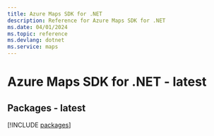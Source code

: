 ```yaml
---
title: Azure Maps SDK for .NET
description: Reference for Azure Maps SDK for .NET
ms.date: 04/01/2024
ms.topic: reference
ms.devlang: dotnet
ms.service: maps
---
```

# Azure Maps SDK for .NET - latest
## Packages - latest
[!INCLUDE [packages](maps-index.md)]